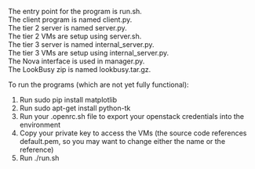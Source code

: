 The entry point for the program is run.sh.<br>
The client program is named client.py.<br>
The tier 2 server is named server.py.<br>
The tier 2 VMs are setup using server.sh.<br>
The tier 3 server is named internal_server.py.<br>
The tier 3 VMs are setup using internal_server.py.<br>
The Nova interface is used in manager.py.<br>
The LookBusy zip is named lookbusy.tar.gz.<br>

To run the programs (which are not yet fully functional):<br>
1) Run sudo pip install matplotlib
2) Run sudo apt-get install python-tk
3) Run your .openrc.sh file to export your openstack credentials into the environment<br>
4) Copy your private key to access the VMs (the source code references default.pem, so you may want to change either the name or the reference)<br>
5) Run ./run.sh
